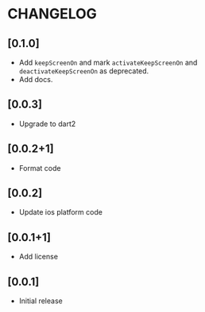 # CHANGELOG

## [0.1.0]

* Add `keepScreenOn` and mark `activateKeepScreenOn` and `deactivateKeepScreenOn` as deprecated.
* Add docs.

## [0.0.3]

* Upgrade to dart2

## [0.0.2+1]

* Format code

## [0.0.2]

* Update ios platform code

## [0.0.1+1]

* Add license

## [0.0.1]

* Initial release
